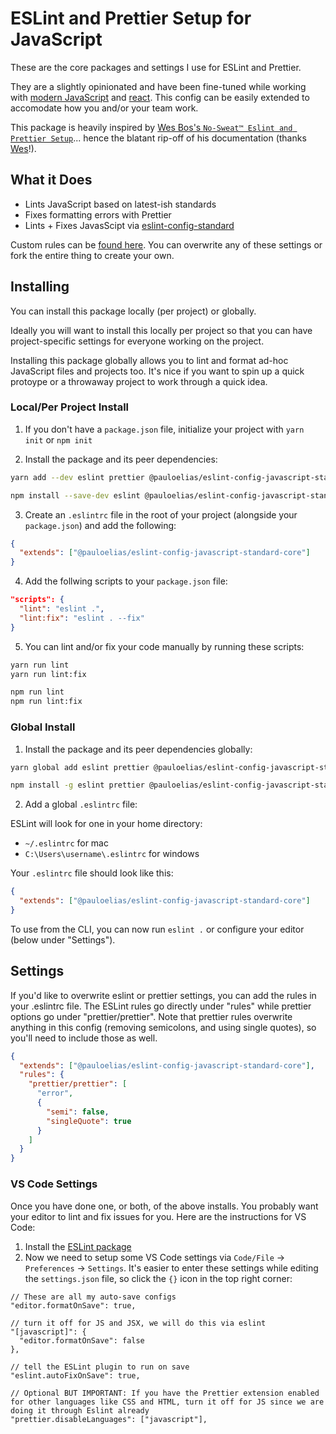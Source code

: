 # ESLint and Prettier Setup for JavaScript

These are the core packages and settings I use for ESLint and Prettier.

They are a slightly opinionated and have been fine-tuned while working with [modern JavaScript](https://javascript.info) and [react](https://reactjs.org). This config can be easily extended to accomodate how you and/or your team work.

This package is heavily inspired by [Wes Bos's `No-Sweat™ Eslint and Prettier Setup`](https://github.com/wesbos/eslint-config-wesbos/)... hence the blatant rip-off of his documentation (thanks [Wes](https://twitter.com/wesbos)!).

## What it Does

- Lints JavaScript based on latest-ish standards
- Fixes formatting errors with Prettier
- Lints + Fixes JavasScipt via [eslint-config-standard](https://github.com/standard/eslint-config-standard)

Custom rules can be [found here](.eslintrc.js). You can overwrite any of these settings or fork the entire thing to create your own.

## Installing

You can install this package locally (per project) or globally.

Ideally you will want to install this locally per project so that you can have project-specific settings for everyone working on the project.

Installing this package globally allows you to lint and format ad-hoc JavaScript files and projects too. It's nice if you want to spin up a quick protoype or a throwaway project to work through a quick idea.

### Local/Per Project Install

1. If you don't have a `package.json` file, initialize your project with `yarn init` or `npm init`

2. Install the package and its peer dependencies:

```sh
yarn add --dev eslint prettier @pauloelias/eslint-config-javascript-standard-core
```

```sh
npm install --save-dev eslint @pauloelias/eslint-config-javascript-standard-core
```

3. Create an `.eslintrc` file in the root of your project (alongside your `package.json`) and add the following:

```json
{
  "extends": ["@pauloelias/eslint-config-javascript-standard-core"]
}
```

4. Add the follwing scripts to your `package.json` file:

```json
"scripts": {
  "lint": "eslint .",
  "lint:fix": "eslint . --fix"
}
```

5. You can lint and/or fix your code manually by running these scripts:

```sh
yarn run lint
yarn run lint:fix
```

```sh
npm run lint
npm run lint:fix
```

### Global Install

1. Install the package and its peer dependencies globally:

```sh
yarn global add eslint prettier @pauloelias/eslint-config-javascript-standard-core
```

```sh
npm install -g eslint prettier @pauloelias/eslint-config-javascript-standard-core
```

2. Add a global `.eslintrc` file:

ESLint will look for one in your home directory:

- `~/.eslintrc` for mac
- `C:\Users\username\.eslintrc` for windows

Your `.eslintrc` file should look like this:

```json
{
  "extends": ["@pauloelias/eslint-config-javascript-standard-core"]
}
```

To use from the CLI, you can now run `eslint .` or configure your editor (below under "Settings").

## Settings

If you'd like to overwrite eslint or prettier settings, you can add the rules in your .eslintrc file. The ESLint rules go directly under "rules" while prettier options go under "prettier/prettier". Note that prettier rules overwrite anything in this config (removing semicolons, and using single quotes), so you'll need to include those as well.

```json
{
  "extends": ["@pauloelias/eslint-config-javascript-standard-core"],
  "rules": {
    "prettier/prettier": [
      "error",
      {
        "semi": false,
        "singleQuote": true
      }
    ]
  }
}
```

### VS Code Settings

Once you have done one, or both, of the above installs. You probably want your editor to lint and fix issues for you. Here are the instructions for VS Code:

1. Install the [ESLint package](https://marketplace.visualstudio.com/items?itemName=dbaeumer.vscode-eslint)
2. Now we need to setup some VS Code settings via `Code/File` → `Preferences` → `Settings`. It's easier to enter these settings while editing the `settings.json` file, so click the `{}` icon in the top right corner:

```
// These are all my auto-save configs
"editor.formatOnSave": true,

// turn it off for JS and JSX, we will do this via eslint
"[javascript]": {
  "editor.formatOnSave": false
},

// tell the ESLint plugin to run on save
"eslint.autoFixOnSave": true,

// Optional BUT IMPORTANT: If you have the Prettier extension enabled for other languages like CSS and HTML, turn it off for JS since we are doing it through Eslint already
"prettier.disableLanguages": ["javascript"],
```
